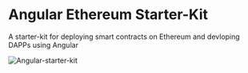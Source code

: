 # Angular Ethereum Starter-Kit

A starter-kit for deploying smart contracts on Ethereum and devloping DAPPs using Angular

![Angular-starter-kit](https://user-images.githubusercontent.com/30114698/84584689-15252400-ae25-11ea-9666-276dbaf21aaa.PNG)
